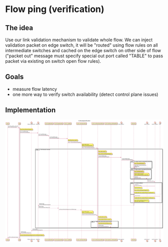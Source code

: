 # Flow ping (verification)

## The idea
Use our link validation mechanism to validate whole flow. We can inject 
validation packet on edge switch, it will be "routed" using flow rules on all 
intermediate switches and cached on the edge switch on other side of flow
("packet out" message must specify special out port called "TABLE" to pass
packet via existing on switch open flow rules).

## Goals
* measure flow latency
* one more way to verify switch availability (detect control plane issues)

## Implementation
![Flow ping](./flow-ping-manual.png "Flow ping manual")
